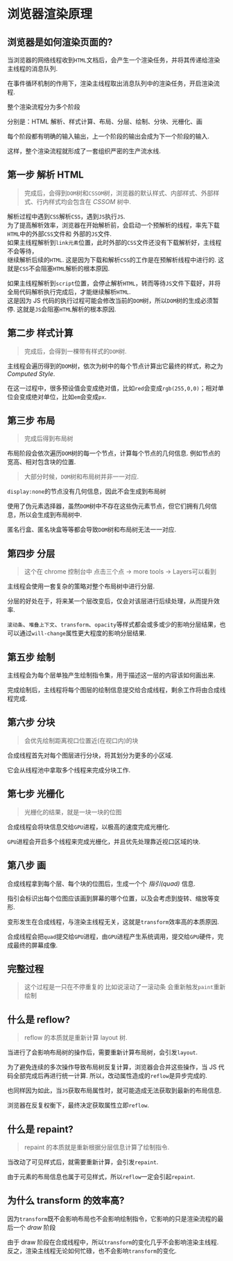 # 浏览器渲染原理

## 浏览器是如何渲染页面的?

当浏览器的<span class="cor-wa">网络线程</span>收到`HTML`文档后，会产生一个渲染任务，并将其传递给渲染主线程的消息队列.

在<span class="cor-tip">事件循环机制</span>的作用下，<span class="cor-tip">渲染主线程</span>取出<span class="cor-wa">消息队列</span>中的<span class="cor-in">渲染任务</span>，开启渲染流程.

整个渲染流程分为多个阶段

分别是：<span class="cor-da">HTML 解析、样式计算、布局、分层、绘制、分块、光栅化、画</span>

每个阶段都有明确的输入输出，上一个阶段的输出会成为下一个阶段的输入.

这样，整个渲染流程就形成了一套组织严密的生产流水线.

<PicViewer title="渲染流水线" src="/assets/browser/render-1.jpg" alt=""/>

## 第一步 **解析 HTML**

> 完成后，会得到`DOM`树和`CSSOM`树，浏览器的<span class="cor-tip">默认样式</span>、<span class="cor-tip">内部样式</span>、<span class="cor-tip">外部样式</span>、<span class="cor-tip">行内样式</span>均会包含在 _CSSOM_ 树中.

<PicViewer title="解析 HTML - Parse HTML" src="/assets/browser/render-2.jpg" alt="解析html"/>

<PicViewer title="HTML 解析过程中遇到 CSS 代码怎么办? " src="/assets/browser/render-5.jpg" alt="解析中遇到css"/>

<span class="cor-wa">解析过程中</span>遇到`CSS`解析`CSS`，遇到`JS`执行`JS`.  
为了提高解析效率，浏览器在<span class="cor-tip">开始解析前</span>，会启动一个<span class="cor-da">预解析的线程</span>，率先下载`HTML`中的外部`CSS`文件和 外部的`JS`文件.  
如果主线程解析到`link元素`位置，此时外部的`CSS`文件还没有下载解析好，主线程<span class="cor-da">不会等待</span>，  
继续解析后续的`HTML`. 这是因为下载和解析`CSS`的工作是在预解析线程中进行的. 这就是`CSS`不会阻塞`HTML`解析的根本原因.

<PicViewer title="HTML 解析过程中遇到 JS 代码怎么办? " src="/assets/browser/render-6.jpg" alt="解析过程中遇到 JS"/>

如果主线程解析到`script`位置，会停止解析`HTML`，转而等待`JS`文件下载好，并将全局代码解析执行完成后，才能继续解析`HTML`.  
这是因为 JS 代码的执行过程<span class="cor-wa">可能会</span>修改当前的`DOM`树，所以`DOM`树的生成<span class="cor-da">必须暂停</span>. 这就是`JS`会阻塞`HTML`解析的根本原因.

<PicViewer title="解析 HTML | Document Object Model " src="/assets/browser/render-3.jpg" alt=""/>

<PicViewer title="解析 HTML | CSS Object Model " src="/assets/browser/render-4.jpg" alt=""/>

## 第二步 **样式计算**

> 完成后，会得到一棵带有样式的`DOM`树.

<PicViewer title="样式计算 - Recalculate Style" src="/assets/browser/render-7.jpg" alt=""/>

主线程会遍历得到的`DOM`树，依次为树中的每个节点计算出它最终的样式，称之为 _Computed Style_.

在这一过程中，很多预设值会变成绝对值，比如`red`会变成`rgb(255,0,0)`；相对单位会变成绝对单位，比如`em`会变成`px`.

## 第三步 **布局**

> 完成后得到布局树

<PicViewer title="布局 - Layout" src="/assets/browser/render-8.jpg" alt=""/>

布局阶段会依次遍历`DOM`树的每一个节点，计算每个节点的几何信息. 例如节点的宽高、相对包含块的位置.

> 大部分时候，`DOM`树和布局树并非一一对应.

<PicViewer title="布局 | DOM 树 和 Layout 树" src="/assets/browser/render-9.jpg" alt="display:none"/>

`display:none`的节点没有几何信息，因此不会生成到布局树

<PicViewer title="布局 | DOM 树 和 Layout 树" src="/assets/browser/render-10.jpg" alt="::before"/>

使用了伪元素选择器，虽然`DOM`树中不存在这些伪元素节点，但它们拥有几何信息，所以会生成到布局树中.

<PicViewer title="布局 | DOM 树 和 Layout 树" src="/assets/browser/render-11.jpg" alt="匿名盒子"/>

匿名行盒、匿名块盒等等都会导致`DOM`树和布局树无法一一对应.

## 第四步 **分层**

> 这个在 chrome 控制台中 点击<span class="cor-wa">三个点 -> more tools -> Layers</span>可以看到

<PicViewer title="分层 - Layer" src="/assets/browser/render-12.jpg" alt=""/>

主线程会使用一套复杂的策略对整个布局树中进行分层.

分层的好处在于，将来某一个层改变后，仅会对该层进行后续处理，从而提升效率.

`滚动条`、`堆叠上下文`、`transform`、`opacity`等样式都会或多或少的影响分层结果，也可以通过`will-change`属性更大程度的影响分层结果.

## 第五步 **绘制**

<PicViewer title="绘制 - Paint" src="/assets/browser/render-13.jpg" alt=""/>

主线程会为每个层单独产生绘制指令集，用于描述这一层的内容该如何画出来.

<PicViewer title="绘制 | 合成线程" src="/assets/browser/render-14.jpg" alt=""/>

完成绘制后，主线程将每个图层的绘制信息提交给合成线程，剩余工作将由合成线程完成.

## 第六步 **分块**

> 会优先绘制距离视口位置近(在视口内)的块

<PicViewer title="分块 - Tiling" src="/assets/browser/render-15.jpg" alt=""/>

合成线程首先对每个图层进行分块，将其划分为更多的小区域.

<PicViewer title="分块 | 多个线程同时进⾏" src="/assets/browser/render-16.jpg" alt=""/>

它会从线程池中拿取多个线程来完成分块工作.

## 第七步 **光栅化**

> 光栅化的结果，就是一块一块的位图

<PicViewer title="光栅化 - Raster" src="/assets/browser/render-17.jpg" alt=""/>

合成线程会将块信息交给`GPU`进程，以极高的速度完成光栅化.

<PicViewer title="光栅化 | GPU 加速" src="/assets/browser/render-18.jpg" alt=""/>

`GPU`进程会开启多个线程来完成光栅化，并且优先处理靠近视口区域的块.

## 第八步 **画**

<PicViewer title="画 - Draw" src="/assets/browser/render-19.jpg" alt=""/>

合成线程拿到每个层、每个块的位图后，生成一个个 _指引(quad)_ 信息.

指引会标识出每个位图应该画到屏幕的哪个位置，以及会考虑到旋转、缩放等变形.

变形发生在合成线程，与渲染主线程无关，这就是`transform`效率高的本质原因.

合成线程会把`quad`提交给`GPU`进程，由`GPU`进程产生系统调用，提交给`GPU`硬件，完成最终的屏幕成像.

## 完整过程

> 这个过程是一只在不停重复的 比如说滚动了一滚动条 会重新触发`paint`重新绘制

<PicViewer title="完整过程" src="/assets/browser/render-20.jpg" alt=""/>

## 什么是 reflow?

> reflow 的本质就是重新计算 layout 树.

<PicViewer title="什么是 reflow?" src="/assets/browser/render-21.jpg" alt=""/>

当进行了会影响布局树的操作后，需要重新计算布局树，会引发`layout`.

为了避免连续的多次操作导致布局树反复计算，浏览器会合并这些操作，当 JS 代码全部完成后再进行统一计算. 所以，改动属性造成的`reflow`是异步完成的.

也同样因为如此，当`JS`获取布局属性时，就可能造成无法获取到最新的布局信息.

浏览器在反复权衡下，最终决定获取属性立即`reflow`.

## 什么是 repaint?

> repaint 的本质就是重新根据分层信息计算了绘制指令.

<PicViewer title="什么是 repaint?" src="/assets/browser/render-22.jpg" alt=""/>

当改动了可见样式后，就需要重新计算，会引发`repaint`.

由于元素的布局信息也属于可见样式，所以`reflow`一定会引起`repaint`.

## 为什么 transform 的效率高?

<PicViewer title="为什么 transform 的效率高?" src="/assets/browser/render-23.jpg" alt=""/>

因为`transform`既不会影响布局也不会影响绘制指令，它影响的只是渲染流程的最后一个 _draw_ 阶段

<PicViewer title="draw 阶段" src="/assets/browser/render-12.jpg" alt=""/>

由于 draw 阶段在合成线程中，所以`transform`的变化几乎不会影响渲染主线程. 反之，渲染主线程无论如何忙碌，也不会影响`transform`的变化.

